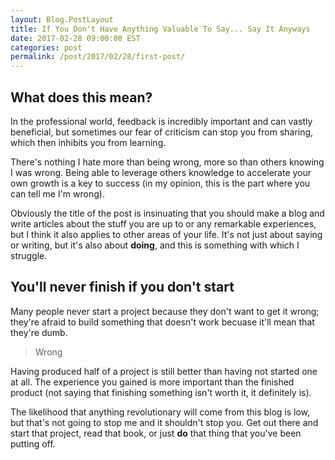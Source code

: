 ```yaml
---
layout: Blog.PostLayout
title: If You Don't Have Anything Valuable To Say... Say It Anyways
date: 2017-02-28 09:00:00 EST
categories: post
permalink: /post/2017/02/28/first-post/
---
```


## What does this mean?

In the professional world, feedback is incredibly important and can vastly beneficial, but sometimes our fear of criticism can stop you from sharing, which then inhibits you from learning. 

There's nothing I hate more than being wrong, more so than others knowing I was wrong. Being able to leverage others knowledge to accelerate your own growth is a key to success (in my opinion, this is the part where you can tell me I'm wrong).

Obviously the title of the post is insinuating that you should make a blog and write articles about the stuff you are up to or any remarkable experiences, but I think it also applies to other areas of your life. It's not just about saying or writing, but it's also about **doing**, and this is something with which I struggle.

## You'll never finish if you don't start

Many people never start a project because they don't want to get it wrong; they're afraid to build something that doesn't work becuase it'll mean that they're dumb. 

> Wrong

Having produced half of a project is still better than having not started one at all. The experience you gained is more important than the finished product (not saying that finishing something isn't worth it, it definitely is).

The likelihood that anything revolutionary will come from this blog is low, but that's not going to stop me and it shouldn't stop you. Get out there and start that project, read that book, or just **do** that thing that you've been putting off. 


